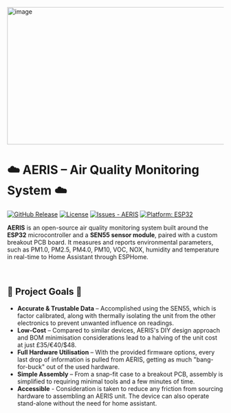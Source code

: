 <img width="1280" height="320" alt="image" src="https://github.com/user-attachments/assets/282ac998-404a-4882-8bfc-ee642892d781" />


# ☁️ AERIS – Air Quality Monitoring System ☁️

[![GitHub Release](https://img.shields.io/github/release/Alexander-T-Moss/AERIS?include_prereleases=&sort=semver&color=blue)](https://github.com/Alexander-T-Moss/AERIS/releases/)
[![License](https://img.shields.io/badge/License-GPL--3.0-blue)](#license)
[![Issues - AERIS](https://img.shields.io/github/issues/Alexander-T-Moss/AERIS)](https://github.com/Alexander-T-Moss/AERIS/issues)
[![Platform: ESP32](https://img.shields.io/badge/Platform-ESP32-blue.svg)](https://www.espressif.com/)

**AERIS** is an open-source air quality monitoring system built around the **ESP32** microcontroller and a **SEN55 sensor module**, paired with a custom breakout PCB board. It measures and reports environmental parameters, such as PM1.0, PM2.5, PM4.0, PM10, VOC, NOX, humidity and temperature in real-time to Home Assistant through ESPHome.

<br/>

## 📌 Project Goals 📌
- **Accurate & Trustable Data** – Accomplished using the SEN55, which is factor calibrated, along with thermally isolating the unit from the other electronics to prevent unwanted influence on readings.
- **Low-Cost** – Compared to similar devices, AERIS's DIY design approach and BOM minimisation considerations lead to a halving of the unit cost at just £35/€40/$48.
- **Full Hardware Utilisation** – With the provided firmware options, every last drop of information is pulled from AERIS, getting as much "bang-for-buck" out of the used hardware.
- **Simple Assembly** – From a snap-fit case to a breakout PCB, assembly is simplified to requiring minimal tools and a few minutes of time.
- **Accessible** - Consideration is taken to reduce any friction from sourcing hardware to assembling an AERIS unit. The device can also operate stand-alone without the need for home assistant.

<br/>

